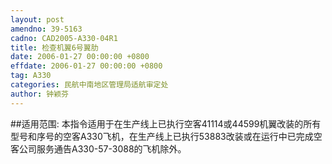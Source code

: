 ```yaml
---
layout: post
amendno: 39-5163
cadno: CAD2005-A330-04R1
title: 检查机翼6号翼肋
date: 2006-01-27 00:00:00 +0800
effdate: 2006-01-27 00:00:00 +0800
tag: A330
categories: 民航中南地区管理局适航审定处
author: 钟颖芬
---
```


##适用范围:
本指令适用于在生产线上已执行空客41114或44599机翼改装的所有型号和序号的空客A330飞机，在生产线上已执行53883改装或在运行中已完成空客公司服务通告A330-57-3088的飞机除外。

